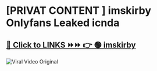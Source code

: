 
 # [PRIVAT CONTENT ] imskirby Onlyfans Leaked icnda

## <h2><a href="https://clipsfans.com/imskirby&ref=git">🔗 Click to LINKS ⏩⏩ 👉 🟢 imskirby </a></h2>

<a href="https://clipsfans.com/imskirby&ref=git" rel="nofollow" data-target="animated-image.originalLink"><img src="https://i.ibb.co.com/xMMVF88/686577567.gif" alt="Viral Video Original" style="max-width: 100%; display: inline-block;" data-target="animated-image.originalImage"></a>

